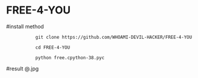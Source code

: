 # FREE-4-YOU

#install method

               git clone https://github.com/WHOAMI-DEVIL-HACKER/FREE-4-YOU
           
               cd FREE-4-YOU

               python free.cpython-38.pyc


#result @.jpg
 


